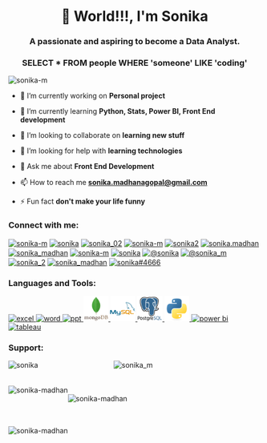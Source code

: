 <h1 align="center">👋 World!!!, I'm Sonika</h1>
<h3 align="center">A passionate and aspiring to become a Data Analyst.</h3>
<h3 align="center">SELECT * FROM people WHERE 'someone' LIKE 'coding'</h3>

<p align="left"> <img src="https://komarev.com/ghpvc/?username=sonika-m&label=Profile%20views&color=0e75b6&style=flat" alt="sonika-m" /> </p>

- 🔭 I’m currently working on **Personal project**

- 🌱 I’m currently learning **Python, Stats, Power BI, Front End development**

- 👯 I’m looking to collaborate on **learning new stuff**

- 🤝 I’m looking for help with **learning technologies**

- 💬 Ask me about **Front End Development**

- 📫 How to reach me **sonika.madhanagopal@gmail.com**

- ⚡ Fun fact **don't make your life funny**

<h3 align="left">Connect with me:</h3>
<p align="left">
<a href="https://codepen.io/sonika-m" target="blank"><img align="center" src="https://raw.githubusercontent.com/rahuldkjain/github-profile-readme-generator/master/src/images/icons/Social/codepen.svg" alt="sonika-m" height="30" width="40" /></a>
<a href="https://dev.to/sonika" target="blank"><img align="center" src="https://raw.githubusercontent.com/rahuldkjain/github-profile-readme-generator/master/src/images/icons/Social/devto.svg" alt="sonika" height="30" width="40" /></a>
<a href="https://twitter.com/sonika_02" target="blank"><img align="center" src="https://raw.githubusercontent.com/rahuldkjain/github-profile-readme-generator/master/src/images/icons/Social/twitter.svg" alt="sonika_02" height="30" width="40" /></a>
<a href="https://linkedin.com/in/sonika-m" target="blank"><img align="center" src="https://raw.githubusercontent.com/rahuldkjain/github-profile-readme-generator/master/src/images/icons/Social/linked-in-alt.svg" alt="sonika-m" height="30" width="40" /></a>
<a href="https://kaggle.com/sonika2" target="blank"><img align="center" src="https://raw.githubusercontent.com/rahuldkjain/github-profile-readme-generator/master/src/images/icons/Social/kaggle.svg" alt="sonika2" height="30" width="40" /></a>
<a href="https://fb.com/sonika.madhan" target="blank"><img align="center" src="https://raw.githubusercontent.com/rahuldkjain/github-profile-readme-generator/master/src/images/icons/Social/facebook.svg" alt="sonika.madhan" height="30" width="40" /></a>
<a href="https://instagram.com/sonika_uppalapati" target="blank"><img align="center" src="https://raw.githubusercontent.com/rahuldkjain/github-profile-readme-generator/master/src/images/icons/Social/instagram.svg" alt="sonika_madhan" height="30" width="40" /></a>
<a href="https://dribbble.com/sonika-m" target="blank"><img align="center" src="https://raw.githubusercontent.com/rahuldkjain/github-profile-readme-generator/master/src/images/icons/Social/dribbble.svg" alt="sonika-m" height="30" width="40" /></a>
<a href="https://www.behance.net/sonika" target="blank"><img align="center" src="https://raw.githubusercontent.com/rahuldkjain/github-profile-readme-generator/master/src/images/icons/Social/behance.svg" alt="sonika" height="30" width="40" /></a>
<a href="https://hashnode.com/@sonika" target="blank"><img align="center" src="https://raw.githubusercontent.com/rahuldkjain/github-profile-readme-generator/master/src/images/icons/Social/hashnode.svg" alt="@sonika" height="30" width="40" /></a>
<a href="https://medium.com/@sonika_m" target="blank"><img align="center" src="https://raw.githubusercontent.com/rahuldkjain/github-profile-readme-generator/master/src/images/icons/Social/medium.svg" alt="@sonika_m" height="30" width="40" /></a>
<a href="https://www.codechef.com/users/sonika_2" target="blank"><img align="center" src="https://cdn.jsdelivr.net/npm/simple-icons@3.1.0/icons/codechef.svg" alt="sonika_2" height="30" width="40" /></a>
<a href="https://www.hackerrank.com/sonika_madhan" target="blank"><img align="center" src="https://raw.githubusercontent.com/rahuldkjain/github-profile-readme-generator/master/src/images/icons/Social/hackerrank.svg" alt="sonika_madhan" height="30" width="40" /></a>
<a href="https://discord.gg/sonika#4666" target="blank"><img align="center" src="https://raw.githubusercontent.com/rahuldkjain/github-profile-readme-generator/master/src/images/icons/Social/discord.svg" alt="sonika#4666" height="30" width="40" /></a>
</p>

<h3 align="left">Languages and Tools:</h3>
<p align="left"> 

  <a href="https://www.microsoft.com/en-in/microsoft-365/excel" target="_blank" rel="noreferrer"> 
    <img src="https://upload.wikimedia.org/wikipedia/commons/3/34/Microsoft_Office_Excel_%282019%E2%80%93present%29.svg" alt="excel" width="50" height="50"/> 
  </a> 
  <a href="https://www.microsoft.com/en/microsoft-365/word?market=af" target="_blank" rel="noreferrer"> 
    <img src="https://upload.wikimedia.org/wikipedia/commons/thumb/f/fd/Microsoft_Office_Word_%282019%E2%80%93present%29.svg/688px-Microsoft_Office_Word_%282019%E2%80%93present%29.svg.png" alt="word" width="50" height="50"/> 
  </a>

  <a href="https://www.microsoft.com/en/microsoft-365/powerpoint?market=af" target="_blank" rel="noreferrer"> 
    <img src="https://upload.wikimedia.org/wikipedia/commons/thumb/0/0d/Microsoft_Office_PowerPoint_%282019%E2%80%93present%29.svg/688px-Microsoft_Office_PowerPoint_%282019%E2%80%93present%29.svg.png" alt="ppt" width="50" height="50"/> 
  </a>
  <a href="https://www.mongodb.com/" target="_blank" rel="noreferrer"> 
    <img src="https://raw.githubusercontent.com/devicons/devicon/master/icons/mongodb/mongodb-original-wordmark.svg" alt="mongodb" width="50" height="50"/> 
  </a> 
  <a href="https://www.mysql.com/" target="_blank" rel="noreferrer"> 
    <img src="https://raw.githubusercontent.com/devicons/devicon/master/icons/mysql/mysql-original-wordmark.svg" alt="mysql" width="50" height="50"/> 
  </a> 
  <a href="https://www.postgresql.org" target="_blank" rel="noreferrer"> 
    <img src="https://raw.githubusercontent.com/devicons/devicon/master/icons/postgresql/postgresql-original-wordmark.svg" alt="postgresql" width="50" height="50"/> 
  </a> 
   <a href="https://www.python.org" target="_blank" rel="noreferrer"> 
    <img src="https://raw.githubusercontent.com/devicons/devicon/master/icons/python/python-original.svg" alt="python" width="50" height="50"/> 
  </a> 

  <a href="https://app.powerbi.com/" target="_blank" rel="noreferrer"> 
    <img src="https://1000logos.net/wp-content/uploads/2022/08/Microsoft-Power-BI-Logo.png" alt="power bi" width="60" height="50"/> 
  </a> 

  <a href="https://www.tableau.com/" target="_blank" rel="noreferrer"> 
    <img src="https://upload.wikimedia.org/wikipedia/commons/4/4b/Tableau_Logo.png" alt="tableau" width="140" height="50"/> 
  </a>
  
</p>

<h3 align="left">Support:</h3>
<p><a href="https://www.buymeacoffee.com/sonika"> <img align="left" src="https://cdn.buymeacoffee.com/buttons/v2/default-yellow.png" height="50" width="210" alt="sonika" /></a><a href="https://ko-fi.com/sonika_m"> <img align="left" src="https://cdn.ko-fi.com/cdn/kofi3.png?v=3" height="50" width="210" alt="sonika_m" /></a></p>

<br><br>

<p><img align="left" src="https://github-readme-stats.vercel.app/api/top-langs?username=sonika-madhan&show_icons=true&locale=en&layout=compact" alt="sonika-madhan" /></p>

<p>&nbsp;<img align="center" src="https://github-readme-stats.vercel.app/api?username=sonika-madhan&show_icons=true&locale=en" alt="sonika-madhan" /></p>

<br>
<p><img align="center" src="https://github-readme-streak-stats.herokuapp.com/?user=sonika-madhan&" alt="sonika-madhan" /></p>
